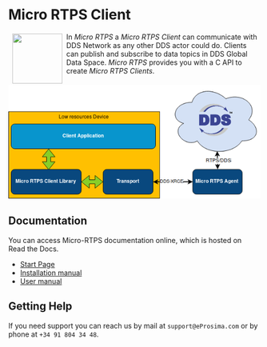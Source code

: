 # Micro RTPS Client

<a href="http://www.eprosima.com"><img src="https://encrypted-tbn3.gstatic.com/images?q=tbn:ANd9GcSd0PDlVz1U_7MgdTe0FRIWD0Jc9_YH-gGi0ZpLkr-qgCI6ZEoJZ5GBqQ" align="left" hspace="8" vspace="2" width="100" height="100" ></a>

In *Micro RTPS* a *Micro RTPS Client* can communicate with DDS Network as any other DDS actor could do. Clients can publish and subscribe to data topics in DDS Global Data Space. *Micro RTPS* provides you with a C API to create *Micro RTPS Clients*.

![Architecture](docs/architecture_client.png)


## Documentation

You can access Micro-RTPS documentation online, which is hosted on Read the Docs.

* [Start Page](http://micro-rtps.readthedocs.io)
* [Installation manual](http://micro-rtps.readthedocs.io/en/latest/installation.html)
* [User manual](http://micro-rtps.readthedocs.io/en/latest/introduction.html)

## Getting Help

If you need support you can reach us by mail at `support@eProsima.com` or by phone at `+34 91 804 34 48`.
